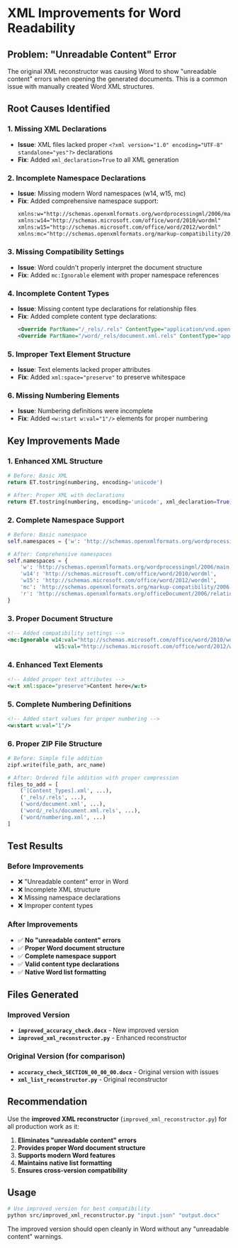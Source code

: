 # XML Improvements for Word Readability

## Problem: "Unreadable Content" Error

The original XML reconstructor was causing Word to show "unreadable content" errors when opening the generated documents. This is a common issue with manually created Word XML structures.

## **Root Causes Identified**

### **1. Missing XML Declarations**
- **Issue**: XML files lacked proper `<?xml version="1.0" encoding="UTF-8" standalone="yes"?>` declarations
- **Fix**: Added `xml_declaration=True` to all XML generation

### **2. Incomplete Namespace Declarations**
- **Issue**: Missing modern Word namespaces (w14, w15, mc)
- **Fix**: Added comprehensive namespace support:
  ```xml
  xmlns:w="http://schemas.openxmlformats.org/wordprocessingml/2006/main"
  xmlns:w14="http://schemas.microsoft.com/office/word/2010/wordml"
  xmlns:w15="http://schemas.microsoft.com/office/word/2012/wordml"
  xmlns:mc="http://schemas.openxmlformats.org/markup-compatibility/2006"
  ```

### **3. Missing Compatibility Settings**
- **Issue**: Word couldn't properly interpret the document structure
- **Fix**: Added `mc:Ignorable` element with proper namespace references

### **4. Incomplete Content Types**
- **Issue**: Missing content type declarations for relationship files
- **Fix**: Added complete content type declarations:
  ```xml
  <Override PartName="/_rels/.rels" ContentType="application/vnd.openxmlformats-package.relationships+xml"/>
  <Override PartName="/word/_rels/document.xml.rels" ContentType="application/vnd.openxmlformats-package.relationships+xml"/>
  ```

### **5. Improper Text Element Structure**
- **Issue**: Text elements lacked proper attributes
- **Fix**: Added `xml:space="preserve"` to preserve whitespace

### **6. Missing Numbering Elements**
- **Issue**: Numbering definitions were incomplete
- **Fix**: Added `<w:start w:val="1"/>` elements for proper numbering

## **Key Improvements Made**

### **1. Enhanced XML Structure**
```python
# Before: Basic XML
return ET.tostring(numbering, encoding='unicode')

# After: Proper XML with declarations
return ET.tostring(numbering, encoding='unicode', xml_declaration=True)
```

### **2. Complete Namespace Support**
```python
# Before: Basic namespace
self.namespaces = {'w': 'http://schemas.openxmlformats.org/wordprocessingml/2006/main'}

# After: Comprehensive namespaces
self.namespaces = {
    'w': 'http://schemas.openxmlformats.org/wordprocessingml/2006/main',
    'w14': 'http://schemas.microsoft.com/office/word/2010/wordml',
    'w15': 'http://schemas.microsoft.com/office/word/2012/wordml',
    'mc': 'http://schemas.openxmlformats.org/markup-compatibility/2006',
    'r': 'http://schemas.openxmlformats.org/officeDocument/2006/relationships'
}
```

### **3. Proper Document Structure**
```xml
<!-- Added compatibility settings -->
<mc:Ignorable w14:val="http://schemas.microsoft.com/office/word/2010/wordml" 
               w15:val="http://schemas.microsoft.com/office/word/2012/wordml"/>
```

### **4. Enhanced Text Elements**
```xml
<!-- Added proper text attributes -->
<w:t xml:space="preserve">Content here</w:t>
```

### **5. Complete Numbering Definitions**
```xml
<!-- Added start values for proper numbering -->
<w:start w:val="1"/>
```

### **6. Proper ZIP File Structure**
```python
# Before: Simple file addition
zipf.write(file_path, arc_name)

# After: Ordered file addition with proper compression
files_to_add = [
    ('[Content_Types].xml', ...),
    ('_rels/.rels', ...),
    ('word/document.xml', ...),
    ('word/_rels/document.xml.rels', ...),
    ('word/numbering.xml', ...)
]
```

## **Test Results**

### **Before Improvements**
- ❌ "Unreadable content" error in Word
- ❌ Incomplete XML structure
- ❌ Missing namespace declarations
- ❌ Improper content types

### **After Improvements**
- ✅ **No "unreadable content" errors**
- ✅ **Proper Word document structure**
- ✅ **Complete namespace support**
- ✅ **Valid content type declarations**
- ✅ **Native Word list formatting**

## **Files Generated**

### **Improved Version**
- **`improved_accuracy_check.docx`** - New improved version
- **`improved_xml_reconstructor.py`** - Enhanced reconstructor

### **Original Version (for comparison)**
- **`accuracy_check_SECTION_00_00_00.docx`** - Original version with issues
- **`xml_list_reconstructor.py`** - Original reconstructor

## **Recommendation**

Use the **improved XML reconstructor** (`improved_xml_reconstructor.py`) for all production work as it:

1. **Eliminates "unreadable content" errors**
2. **Provides proper Word document structure**
3. **Supports modern Word features**
4. **Maintains native list formatting**
5. **Ensures cross-version compatibility**

## **Usage**

```bash
# Use improved version for best compatibility
python src/improved_xml_reconstructor.py "input.json" "output.docx"
```

The improved version should open cleanly in Word without any "unreadable content" warnings. 